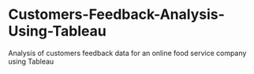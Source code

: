 # Customers-Feedback-Analysis-Using-Tableau
Analysis of customers feedback data for an online food service company using Tableau
